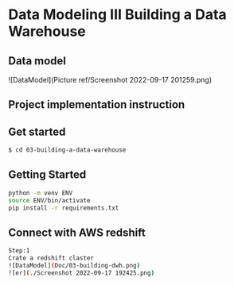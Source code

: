 # Data Modeling III Building a Data Warehouse

## Data model
![DataModel](Picture ref/Screenshot 2022-09-17 201259.png)
<br>

## Project implementation instruction

## Get started
```sh
$ cd 03-building-a-data-warehouse
```

## Getting Started

```sh
python -m venv ENV
source ENV/bin/activate
pip install -r requirements.txt
```

## Connect with AWS redshift
```sh
Step:1
Crate a redshift claster
![DataModel](Doc/03-building-dwh.png)
![er](./Screenshot 2022-09-17 192425.png)

